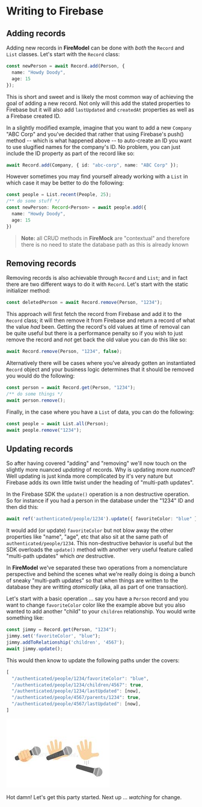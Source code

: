 # Writing to Firebase

## Adding records

Adding new records in **FireModel** can be done with _both_ the `Record` and `List` classes. Let's start with the `Record` class:

```typescript
const newPerson = await Record.add(Person, {
  name: "Howdy Doody",
  age: 15
});
```

This is short and sweet and is likely the most common way of achieving the goal of adding a new record. Not only will this add the stated properties to Firebase but it will also add `lastUpdated` and `createdAt` properties as well as a Firebase created ID.


In a slightly modified example, imagine that you want to add a new `Company` "ABC Corp" and you've decided that rather that using Firebase's push() method -- which is what happened above -- to auto-create an ID you want to use slugified names for the company's ID. No problem, you can just include the ID property as part of the record like so:

```typescript
await Record.add(Company, { id: "abc-corp", name: "ABC Corp" });
```

However sometimes you may find yourself already working with a `List` in which case it may be better to do the following:

```typescript
const people = List.recent(People, 25);
/** do some stuff */
const newPerson: Record<Person> = await people.add({
  name: "Howdy Doody",
  age: 15  
})
```

> **Note:** all CRUD methods in **FireMock** are "contextual" and therefore there is no need to state the database path as this is already known

## Removing records

Removing records is also achievable through `Record` and `List`; and in fact there are two different ways to do it with `Record`. Let's start with the static initializer method:

```typescript
const deletedPerson = await Record.remove(Person, "1234");
```

This approach will first fetch the record from Firebase and add it to the `Record` class; it will then remove it from Firebase and return a record of what the value *had* been. Getting the record's old values at time of removal can be quite useful but there is a performance penalty so if you wish to just remove the record and _not_ get back the old value you can do this like so:

```typescript
await Record.remove(Person, "1234", false);
```


Alternatively there will be cases where you've already gotten an instantiated `Record` object and your business logic determines that it should be removed you would do the following:

```typescript
const person = await Record.get(Person, "1234");
/** do some things */
await person.remove();
```

Finally, in the case where you have a `List` of data, you can do the following:

```typescript
const people = await List.all(Person);
await people.remove("1234");
```

## Updating records

So after having covered "adding" and "removing" we'll now touch on the slightly more nuanced _updating_ of records. Why is updating more _nuanced_? Well updating is just kinda more complicated by it's very nature but Firebase adds its own little twist under the heading of "multi-path updates". 

In the Firebase SDK the `update()` operation is a non destructive operation. So for instance if you had a person in the database under the "1234" ID and then did this:

```typescript
await ref('authenticated/people/1234').update({ favoriteColor: "blue" });
```

It would add (or update) `favoriteColor` but not blow away the other properties like "name", "age", etc that also sit at the same path of `authenticated/people/1234`. This non-destructive behavior is useful but the SDK overloads the `update()` method with another very useful feature called "multi-path updates" which _are_ destructive. 

In **FireModel** we've separated these two operations from a nomenclature perspective and behind the scenes what we're really doing is doing a bunch of sneaky "multi-path updates" so that when things are written to the database they are writting _atomically_ (aka, all as part of one transaction). 

Let's start with a basic operation ... say you have a `Person` record and you want to change `favoriteColor` color like the example above but you also wanted to add another "child" to your `children` relationship. You would write something like:

```typescript
const jimmy = Record.get(Person, "1234");
jimmy.set('favoriteColor', "blue");
jimmy.addToRelationship('children', '4567');
await jimmy.update();
```

This would then know to update the following paths under the covers: 

```typescript
[
  "/authenticated/people/1234/favoriteColor": "blue",
  "/authenticated/people/1234/children/4567": true,
  "/authenticated/people/1234/lastUpdated": [now],
  "/authenticated/people/4567/parents/1234": true,
  "/authenticated/people/4567/lastUpdated": [now],
]
```

![](../images/mic-drop.jpg)

Hot damn! Let's get this party started. Next up ... _watching_ for change.
